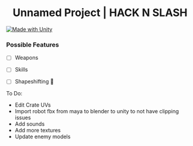 <h1 align="center">Unnamed Project | HACK N SLASH</h1>

[![Made with Unity](https://img.shields.io/badge/Made%20with-Unity-57b9d3.svg?style=flat&logo=unity)](https://unity3d.com)

<h3>Possible Features</h3>

- [ ] Weapons
- [ ] Skills
- [ ] Shapeshifting :tada:


To Do:
- Edit Crate UVs
- Import robot fbx from maya to blender to unity to not have clipping issues
- Add sounds
- Add more textures
- Update enemy models
